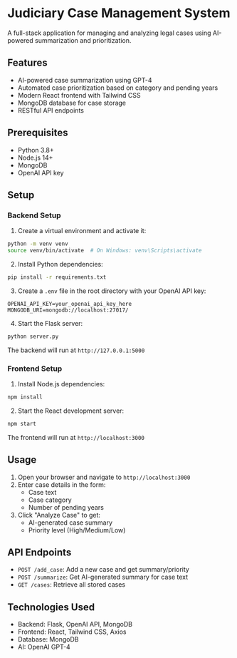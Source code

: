 # Judiciary Case Management System

A full-stack application for managing and analyzing legal cases using AI-powered summarization and prioritization.

## Features

- AI-powered case summarization using GPT-4
- Automated case prioritization based on category and pending years
- Modern React frontend with Tailwind CSS
- MongoDB database for case storage
- RESTful API endpoints

## Prerequisites

- Python 3.8+
- Node.js 14+
- MongoDB
- OpenAI API key

## Setup

### Backend Setup

1. Create a virtual environment and activate it:
```bash
python -m venv venv
source venv/bin/activate  # On Windows: venv\Scripts\activate
```

2. Install Python dependencies:
```bash
pip install -r requirements.txt
```

3. Create a `.env` file in the root directory with your OpenAI API key:
```
OPENAI_API_KEY=your_openai_api_key_here
MONGODB_URI=mongodb://localhost:27017/
```

4. Start the Flask server:
```bash
python server.py
```

The backend will run at `http://127.0.0.1:5000`

### Frontend Setup

1. Install Node.js dependencies:
```bash
npm install
```

2. Start the React development server:
```bash
npm start
```

The frontend will run at `http://localhost:3000`

## Usage

1. Open your browser and navigate to `http://localhost:3000`
2. Enter case details in the form:
   - Case text
   - Case category
   - Number of pending years
3. Click "Analyze Case" to get:
   - AI-generated case summary
   - Priority level (High/Medium/Low)

## API Endpoints

- `POST /add_case`: Add a new case and get summary/priority
- `POST /summarize`: Get AI-generated summary for case text
- `GET /cases`: Retrieve all stored cases

## Technologies Used

- Backend: Flask, OpenAI API, MongoDB
- Frontend: React, Tailwind CSS, Axios
- Database: MongoDB
- AI: OpenAI GPT-4 